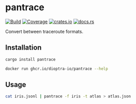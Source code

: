 # pantrace

[![Build](https://img.shields.io/github/workflow/status/dioptra-io/pantrace/Build)](https://github.com/dioptra-io/pantrace/actions/workflows/build.yml)
[![Coverage](https://img.shields.io/codecov/c/github/dioptra-io/pantrace)](https://app.codecov.io/gh/dioptra-io/pantrace)
[![crates.io](https://img.shields.io/crates/v/pantrace?logo=crates)](https://crates.io/crates/pantrace/)
[![docs.rs](https://img.shields.io/docsrs/pantrace)](https://docs.rs/pantrace/)

Convert between traceroute formats.

## Installation

```bash
cargo install pantrace
```

```bash
docker run ghcr.io/dioptra-io/pantrace --help
```

## Usage

```bash
cat iris.jsonl | pantrace -f iris -t atlas > atlas.json
```
